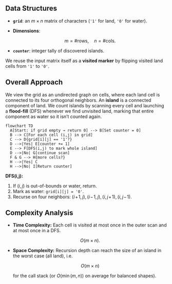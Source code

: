 ## Data Structures

* **`grid`**: an $m\times n$ matrix of characters (`'1'` for land, `'0'` for water).
* **Dimensions**:

  $$
    m = \#\text{rows},\quad n = \#\text{cols}.
  $$
* **`counter`**: integer tally of discovered islands.

We reuse the input matrix itself as a **visited marker** by flipping visited land cells from `'1'` to `'0'`.

## Overall Approach

We view the grid as an undirected graph on cells, where each land cell is connected to its four orthogonal neighbors. An **island** is a connected component of land. We count islands by scanning every cell and launching a **flood-fill** (DFS) whenever we find unvisited land, marking that entire component as water so it isn’t counted again.

```mermaid
flowchart TD
  A[Start: if grid empty → return 0] --> B[Set counter = 0]
  B --> C[For each cell (i,j) in grid]
  C --> D{grid[i][j] == '1'?}
  D -->|Yes| E[counter += 1]
  E --> F[DFS(i,j) to mark whole island]
  D -->|No| G[continue scan]
  F & G --> H{more cells?}
  H -->|Yes| C
  H -->|No| I[Return counter]
```

**DFS(i,j):**

1. If $(i,j)$ is out-of-bounds or water, return.
2. Mark as water: `grid[i][j] = '0'`.
3. Recurse on four neighbors:
   $\bigl(i\!+\!1,j\bigr),\,(i\!-\!1,j),\,(i,j\!+\!1),\,(i,j\!-\!1)$.

## Complexity Analysis

* **Time Complexity:**
  Each cell is visited at most once in the outer scan and at most once in a DFS.

  $$
    O(m \times n).
  $$
* **Space Complexity:**
  Recursion depth can reach the size of an island in the worst case (all land), i.e.

  $$
    O(m \times n)
  $$

  for the call stack (or $O(\min(m,n))$ on average for balanced shapes).


